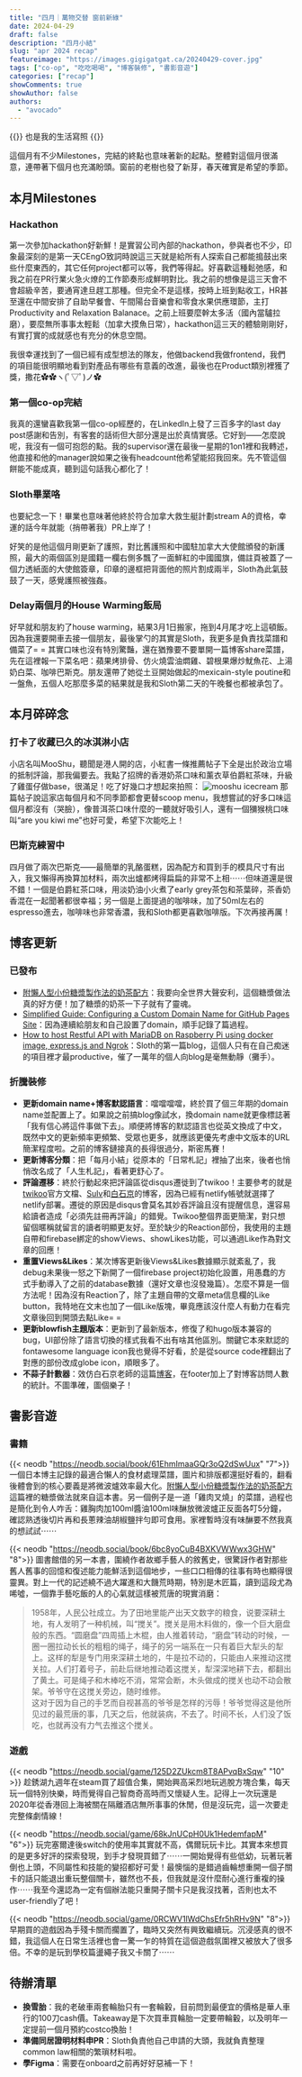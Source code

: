```yaml
---
title: "四月｜萬物交替 窗前新綠"
date: 2024-04-29
draft: false
description: "四月小結"
slug: "apr 2024 recap"
featureimage: "https://images.gigigatgat.ca/20240429-cover.jpg"
tags: ["co-op", "吃吃喝喝", "博客裝修", "書影音遊"]
categories: ["recap"]
showComments: true
showAuthor: false
authors:
  - "avocado"
---
```

{{<lead>}}
也是我的生活寫照
{{</lead>}}

這個月有不少Milestones，完結的終點也意味著新的起點。整體對這個月很滿意，連帶著下個月也充滿盼頭。窗前的老樹也發了新芽，春天確實是希望的季節。
## 本月Milestones
### Hackathon
第一次參加hackathon好新鮮！是實習公司內部的hackathon，參與者也不少，印象最深刻的是第一天CEngO致詞時說這三天就是給所有人探索自己都能搗鼓出來些什麼東西的，其它任何project都可以等，我們等得起。好喜歡這種鬆弛感，和我之前在PR行業火急火燎的工作節奏形成鮮明對比。我之前的想像是這三天會不會超級辛苦，要通宵達旦趕工那種。但完全不是這樣，按時上班到點收工，HR甚至還在中間安排了自助早餐會、午間陽台音樂會和零食水果供應環節，主打Productivity and Relaxation Balanace。之前上班要麼幹太多活（國內當驢拉磨），要麼無所事事太輕鬆（加拿大摸魚日常），hackathon這三天的體驗剛剛好，有實打實的成就感也有充分的休息空間。

我很幸運找到了一個已經有成型想法的隊友，他做backend我做frontend，我們的項目能很明顯地看到對產品有哪些有意義的改進，最後也在Product類別裡獲了獎，撒花✿✿ヽ(ﾟ▽ﾟ)ノ✿
### 第一個co-op完結
我真的還蠻喜歡我第一個co-op經歷的，在LinkedIn上發了三百多字的last day post感謝和告別，有客套的話術但大部分還是出於真情實感。它好到——怎麼說呢，我沒有一個可抱怨的點。我的supervisor還在最後一星期的1on1裡和我轉述，他直接和他的manager說如果之後有headcount他希望能招我回來。先不管這個餅能不能成真，聽到這句話我心都化了！
### Sloth畢業咯
也要紀念一下！畢業也意味著他終於符合加拿大救生艇計劃stream A的資格，幸運的話今年就能（捎帶著我）PR上岸了！

好笑的是他這個月剛更新了護照，對比舊護照和中國駐加拿大大使館頒發的新護照，最大的兩個區別是國籍一欄右側多飄了一面鮮紅的中國國旗，備註頁被蓋了一個力透紙面的大使館簽章，印章的邊框把背面他的照片割成兩半，Sloth為此氣鼓鼓了一天，感覺護照被強姦。
### Delay兩個月的House Warming飯局
好早就和朋友約了house warming，結果3月1日搬家，拖到4月尾才吃上這頓飯。因為我還要開車去接一個朋友，最後掌勺的其實是Sloth，我更多是負責找菜譜和備菜了= = 其實口味也沒有特別驚豔，還在猶豫要不要單開一篇博客share菜譜，先在這裡報一下菜名吧：蘋果烤排骨、仿火燒雲油燜雞、碧根果爆炒魷魚花、上湯奶白菜、咖啡巴斯克。朋友還帶了她從土豆開始做起的mexicain-style poutine和一盤魚，五個人吃那麼多菜的結果就是我和Sloth第二天的午晚餐也都被承包了。
## 本月碎碎念
### 打卡了收藏已久的冰淇淋小店
小店名叫MooShu，聽聞是港人開的店，小紅書一條推薦帖子下全是出於政治立場的抵制評論，那我偏要去。我點了招牌的香港奶茶口味和薰衣草伯爵紅茶味，升級了雞蛋仔做base，很滿足！吃了好幾口才想起來拍照：
![mooshu icecream](https://images.gigigatgat.ca/20240429-icecream.jpg)
那篇帖子說這家店每個月和不同季節都會更替scoop menu，我想嘗試的好多口味這個月都沒有（哭臉），像普洱茶口味什麼的一聽就好吸引人，還有一個獼猴桃口味叫“are you kiwi me”也好可愛，希望下次能吃上！
### 巴斯克練習中
四月做了兩次巴斯克——最簡單的乳酪蛋糕，因為配方和買到手的模具尺寸有出入，我又懶得再換算加材料，兩次出爐都烤得扁扁的非常不上相⋯⋯但味道還是很不錯！一個是伯爵紅茶口味，用淡奶油小火煮了early grey茶包和茶葉碎，茶香奶香混在一起聞著都很幸福；另一個是上面提過的咖啡味，加了50ml左右的espresso進去，咖啡味也非常香濃，我和Sloth都更喜歡咖啡版。下次再接再厲！
## 博客更新
### 已發布
- [附懶人型小份糖漿製作法的奶茶配方](https://www.gigigatgat.ca/posts/homemade-milktea/)：我要向全世界大聲安利，這個糖漿做法真的好方便！加了糖漿的奶茶一下子就有了靈魂。
- [Simplified Guide: Configuring a Custom Domain Name for GitHub Pages Site](https://www.gigigatgat.ca/posts/custom-domain-name/)：因為連續給朋友和自己設置了domain，順手記錄了篇過程。
- [How to host Restful API with MariaDB on Raspberry Pi using docker image, express.js and Ngrok](https://www.gigigatgat.ca/posts/host-restful-api-with-docker/)：Sloth的第一篇blog，這個人只有在自己痴迷的項目裡才最productive，催了一萬年的個人向blog是毫無動靜（攤手）。
### 折騰裝修
- **更新domain name+博客默認語言**：噹噹噹噹，終於買了個三年期的domain name並配置上了。如果說之前搞blog像試水，換domain name就更像標誌著「我有信心將這件事做下去」。順便將博客的默認語言也從英文換成了中文，既然中文的更新頻率更頻繁、受眾也更多，就應該更優先考慮中文版本的URL簡潔程度啦。之前的博客鏈接真的長得很過分，斯密馬賽！
- **更新博客分類**：把「每月小結」從原本的「日常札記」裡抽了出來，後者也悄悄改名成了「人生札記」，看著更舒心了。
- **評論遷移**：終於行動起來把評論區從disqus遷徙到了twikoo！主要參考的就是[twikoo](https://twikoo.js.org/)官方文檔、[Sulv](https://www.sulvblog.cn/posts/blog/hugo_twikoo/)和[白石京](https://thirdshire.com/twikoo-tutorial/)的博客，因為已經有netlify帳號就選擇了netlify部署。遷徙的原因是disqus會莫名其妙吞評論且沒有提醒信息，還容易給讀者造成「必須先註冊再評論」的錯覺。Twikoo整個界面更簡潔，對只想留個暱稱就留言的讀者明顯更友好。至於缺少的Reaction部份，我使用的主題自帶和firebase綁定的showViews、showLikes功能，可以通過Like作為對文章的回應！
- **重置Views&Likes**：某次博客更新後Views&Likes數據顯示就紊亂了，我debug未果後一怒之下新開了一個firebase project初始化設置，用愚蠢的方式手動導入了之前的database數據（還好文章也沒發幾篇）。怎麼不算是一個方法呢！因為沒有Reaction了，除了主題自帶的文章meta信息欄的Like button，我特地在文末也加了一個Like版塊，畢竟應該沒什麼人有動力在看完文章後回到開頭去點Like= =
- **更新blowfish主題版本**：更新到了最新版本，修復了和hugo版本兼容的bug，UI部份除了語言切換的樣式我看不出有啥其他區別。關鍵它本來默認的fontawesome language icon我也覺得不好看，於是從source code裡翻出了對應的部份改成globe icon，順眼多了。
- **不蒜子計數器**：效仿白石京老師的這篇[博客](https://thirdshire.com/hugo-stack-renovation-part-two/#%E7%94%A8%E4%B8%8D%E8%92%9C%E5%AD%90%E6%98%BE%E7%A4%BA%E7%BD%91%E7%AB%99%E6%80%BB%E8%AE%BF%E9%97%AE%E9%87%8F%E5%92%8C%E6%80%BB%E8%AE%BF%E9%97%AE%E6%95%B0%E5%B9%B6%E5%88%9D%E5%A7%8B%E5%8C%96)，在footer加上了對博客訪問人數的統計。不圖準確，圖個樂子！
## 書影音遊
### 書籍
{{< neodb "https://neodb.social/book/61EhmImaaGQr3oQ2dSwUux" "7">}}
一個日本博主記錄的最適合懶人的食材處理菜譜，圖片和排版都還挺好看的，翻看後體會到的核心要義是將微波爐效率最大化。[附懶人型小份糖漿製作法的奶茶配方](https://www.gigigatgat.ca/posts/homemade-milktea/)這篇裡的糖漿做法就來自這本書。另一個例子是一道「雞肉叉燒」的菜譜，過程也是簡化到令人咋舌：雞胸肉加100ml醬油100ml味醂放微波爐正反面各叮5分鐘，確認熟透後切片再和長蔥辣油胡椒鹽拌勻即可食用。家裡暫時沒有味醂要不然我真的想試試⋯⋯

{{< neodb "https://neodb.social/book/6bc8yoCuB4BXKVWWwx3GHW" "8">}}
圖書館借的另一本書，圍繞作者故鄉手藝人的敘舊史，很驚訝作者對那些舊人舊事的回憶和復述能力能鮮活到這個地步，一些口口相傳的往事有時也顯得很靈異。對上一代的記述繞不過大躍進和大饑荒時期，特別是木匠篇，讀到這段尤為唏噓，一個靠手藝吃飯的人的心氣就這樣被荒唐的現實消磨：

> 1958年，人民公社成立。为了田地里能产出天文数字的粮食，说要深耕土地，有人发明了一种机械，叫“搅关”。搅关是用木料做的，像一个巨大磨盘般的东西。“圆磨盘”四周插上木棍，由人推着转动，“磨盘”转动的时候，一圈一圈拉动长长的粗粗的绳子，绳子的另一端系在一只有着巨大犁头的犁上。这样的犁是专门用來深耕土地的，牛是拉不动的，只能由人来推动这搅关拉。人们打着号子，前赴后继地推动着这搅关，犁深深地耕下去，都翻出了黄土。可是绳子和木棒吃不消，常常会断，木头做成的搅关也动不动会散架。爷爷守在这搅关旁边，随时维修。<br>这对于因为自己的手艺而自视甚高的爷爷是怎样的污辱！爷爷觉得这是他所见过的最荒唐的事，几天之后，他就装病，不去了。时间不长，人们没了饭吃，也就再没有力气去推这个搅关。

### 遊戲
{{< neodb "https://neodb.social/game/125D2ZUkcm8T8APvqBxSqw" "10" >}}
趁銹湖九週年在steam買了超值合集，開始興高采烈地玩逃脫方塊合集，每天玩一個特別快樂，時而覺得自己智商奇高時而又懷疑人生。記得上一次玩還是2020年從香港回上海被關在隔離酒店無所事事的休閒，但是沒玩完，這一次要走完整條劇情線！

{{< neodb "https://neodb.social/game/68kJnUCpH0Uk1HedemfapM" "6">}}
玩完塞爾達後switch的使用率其實就不高，偶爾玩玩卡比。其實本來想買的是更多好評的探索發現，到手才發現買錯了⋯⋯一開始覺得有些低幼，玩著玩著倒也上頭，不同屬性和技能的變招都好可愛！最懊惱的是錯過齒輪想重開一個子關卡的話只能退出重玩整個關卡，雖然也不長，但我就是沒什麼耐心進行重複的操作⋯⋯我至今還認為一定有個辦法能只重開子關卡只是我沒找著，否則也太不user-friendly了吧！

{{< neodb "https://neodb.social/game/0RCWV1lWdChsEfr5hRHv9N" "8">}}
早期買的遊戲因為手殘卡關而擱置了，臨時又突然有興致繼續玩。沉浸感真的很不錯，我這個人在日常生活裡也會一驚一乍的特質在這個遊戲氛圍裡又被放大了很多倍。不幸的是玩到學校篇盪繩子我又卡關了⋯⋯
## 待辦清單
- **換雪胎**：我的老破車兩套輪胎只有一套輪轂，目前問到最便宜的價格是華人車行的100刀cash價。Takeaway是下次買車買輪胎一定要帶輪轂，以及明年一定提前一個月預約costco換胎！
- **準備同居證明材料申PR**：Sloth負責他自己申請的大頭，我就負責整理common law相關的繁瑣材料啦。
- **學Figma**：需要在onboard之前再好好惡補一下！